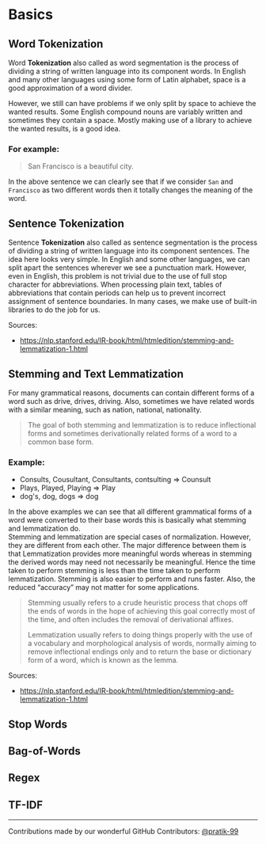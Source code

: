 # Basics

## Word Tokenization

Word **Tokenization** also called as word segmentation is the process of dividing a string of written language into its component words. In English and many other languages using some form of Latin alphabet, space is a good approximation of a word divider.

However, we still can have problems if we only split by space to achieve the wanted results. Some English compound nouns are variably written and sometimes they contain a space. Mostly making use of a library to achieve the wanted results, is a good idea.

### For example:

> San Francisco is a beautiful city. 

In the above sentence we can clearly see that if we consider `San` and `Francisco` as two different words then it totally changes the meaning of the word. 


## Sentence Tokenization

Sentence **Tokenization** also called as sentence segmentation is the process of dividing a string of written language into its component sentences. The idea here looks very simple. In English and some other languages, we can split apart the sentences wherever we see a punctuation mark.
However, even in English, this problem is not trivial due to the use of full stop character for abbreviations. When processing plain text, tables of abbreviations that contain periods can help us to prevent incorrect assignment of sentence boundaries. In many cases, we make use of built-in libraries to do the job for us.

Sources: 

- https://nlp.stanford.edu/IR-book/html/htmledition/stemming-and-lemmatization-1.html

## Stemming and Text Lemmatization
For many grammatical reasons, documents can contain different forms of a word such as drive, drives, driving. Also, sometimes we have related words with a similar meaning, such as nation, national, nationality.
>The goal of both stemming and lemmatization is to reduce inflectional forms and sometimes derivationally related forms of a word to a common base form.

### Example:
* Consults, Cousultant, Consultants, contsulting => Counsult
* Plays, Played, Playing => Play
* dog's, dog, dogs => dog

In the above examples we can see that all different grammatical forms of a word were converted to their base words this is basically what stemming and lemmatization do.<br>Stemming and lemmatization are special cases of normalization. However, they are different from each other. The major difference between them is that Lemmatization provides more meaningful words whereas in stemming the derived words may need not necessarily be meaningful. Hence the time taken to perform stemming is less than the time taken to perform lemmatization. Stemming is also easier to perform and runs faster. Also, the reduced “accuracy” may not matter for some applications.

>Stemming usually refers to a crude heuristic process that chops off the ends of words in the hope of achieving this goal correctly most of the time, and often includes the removal of derivational affixes.
>
>Lemmatization usually refers to doing things properly with the use of a vocabulary and morphological analysis of words, normally aiming to remove inflectional endings only and to return the base or dictionary form of a word, which is known as the lemma.

Sources: 

- https://nlp.stanford.edu/IR-book/html/htmledition/stemming-and-lemmatization-1.html


## Stop Words







## Bag-of-Words







## Regex







## TF-IDF







---

Contributions made by our wonderful GitHub Contributors: [@pratik-99](https://github.com/pratik-99)
